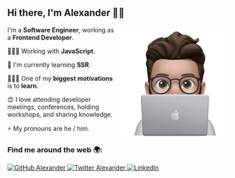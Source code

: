 ## Hi there, I'm Alexander 👋🏽

<img width=256 align="right" src="https://github.com/mralexsaavedra/mralexsaavedra/blob/master/memoji.jpeg" />

I'm a **Software Engineer**, working as a **Frontend Developer**. 

👨🏽‍💻 Working with **JavaScript**.

🌱 I'm currently learning **SSR**.

👨🏽‍🎓 One of my **biggest motivations** is to **learn**.

😍 I love attending developer meetings, conferences, holding workshops, and sharing knowledge.

⚡ My pronouns are he / him.

### Find me around the web 🌍:

<p align="left">
    <a href="https://github.com/mralexsaavedra">
        <img src="https://img.shields.io/github/followers/mralexsaavedra.svg?label=GitHub&style=social" alt="GitHub Alexander">
    </a>
    <a href="https://twitter.com/mralexsaavedra">
        <img src="https://img.shields.io/twitter/follow/mralexsaavedra?label=Twitter&style=social" alt="Twitter Alexander">
    </a>
    <a href="https://www.linkedin.com/in/mralexsaavedra">
        <img src="https://img.shields.io/badge/LinkedIn--_.svg?style=social&logo=linkedin" alt="LinkedIn">
    </a>
</p>
